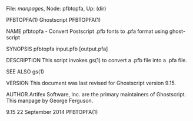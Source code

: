 File: *manpages*,  Node: pfbtopfa,  Up: (dir)

PFBTOPFA(1)                       Ghostscript                      PFBTOPFA(1)



NAME
       pfbtopfa  -  Convert  Postscript .pfb fonts to .pfa format using ghost-
       script

SYNOPSIS
       pfbtopfa input.pfb [output.pfa]

DESCRIPTION
       This script invokes gs(1) to convert a .pfb file into a .pfa file.

SEE ALSO
       gs(1)

VERSION
       This document was last revised for Ghostscript version 9.15.

AUTHOR
       Artifex Software, Inc. are  the  primary  maintainers  of  Ghostscript.
       This manpage by George Ferguson.



9.15                           22 September 2014                   PFBTOPFA(1)
